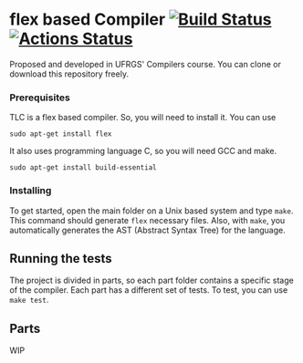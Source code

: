 # flex based Compiler [![Build Status](https://travis-ci.org/Andy9822/compiler.svg?branch=master)](https://travis-ci.org/Andy9822/compiler) [![Actions Status](https://github.com/Andy9822/compiler/workflows/test/badge.svg)](https://github.com/Andy9822/compiler/actions)

Proposed and developed in UFRGS' Compilers course.
You can clone or download this repository freely.


### Prerequisites

TLC is a flex based compiler. So, you will need to install it.
You can use
```
sudo apt-get install flex
```
It also uses programming language C, so you will need GCC and make.

```
sudo apt-get install build-essential
```

### Installing

To get started, open the main folder on a Unix based system and type ```make```.
This command should generate ```flex``` necessary files.
Also, with ```make```, you automatically generates the AST (Abstract Syntax Tree) for the language.

## Running the tests

The project is divided in parts, so each part folder contains a specific stage of the compiler.
Each part has a different set of tests.
To test, you can use ```make test```.

## Parts

WIP
